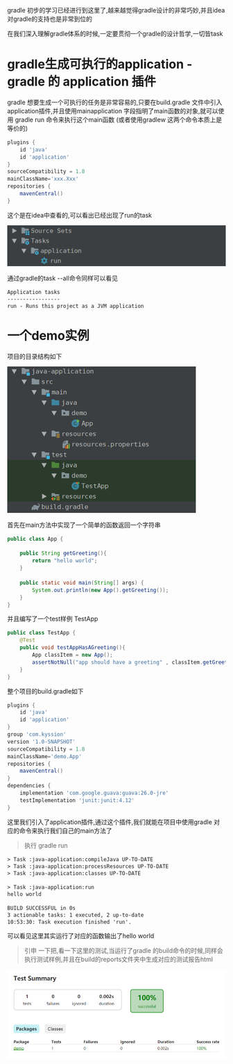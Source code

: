 gradle 初步的学习已经进行到这里了,越来越觉得gradle设计的非常巧妙,并且idea对gradle的支持也是非常到位的

在我们深入理解gradle体系的时候,一定要贯彻一个gradle的设计哲学,一切皆task

# gradle生成可执行的application - gradle 的 application 插件

gradle 想要生成一个可执行的任务是非常容易的,只要在build.gradle 文件中引入application插件,并且使用mainapplication 字段指明了main函数的对象,就可以使用 gradle run 命令来执行这个main函数 (或者使用gradlew 这两个命令本质上是等价的)

```groovy
plugins {
    id 'java'
    id 'application'
}
sourceCompatibility = 1.8
mainClassName='xxx.Xxx'
repositories {
    mavenCentral()
}
```

这个是在idea中查看的,可以看出已经出现了run的task

![](blogimg/gradle/3.png)


通过gradle的task --all命令同样可以看见

```
Application tasks
-----------------
run - Runs this project as a JVM application
```

# 一个demo实例

项目的目录结构如下

![](blogimg/gradle/4.png)

首先在main方法中实现了一个简单的函数返回一个字符串

```java
public class App {

    public String getGreeting(){
        return "hello world";
    }

    public static void main(String[] args) {
        System.out.println(new App().getGreeting());
    }
}
```

并且编写了一个test样例 TestApp

```java
public class TestApp {
    @Test
    public void testAppHasAGreeting(){
        App classItem = new App();
        assertNotNull("app should have a greeting" , classItem.getGreeting());
    }
}
```

整个项目的build.gradle如下

```groovy
plugins {
    id 'java'
    id 'application'
}
group 'com.kyssion'
version '1.0-SNAPSHOT'
sourceCompatibility = 1.8
mainClassName='demo.App'
repositories {
    mavenCentral()
}
dependencies {
    implementation 'com.google.guava:guava:26.0-jre'
    testImplementation 'junit:junit:4.12'
}
```

这里我们引入了application插件,通过这个插件,我们就能在项目中使用gradle 对应的命令来执行我们自己的main方法了

> 执行 gradle run

```
> Task :java-application:compileJava UP-TO-DATE
> Task :java-application:processResources UP-TO-DATE
> Task :java-application:classes UP-TO-DATE

> Task :java-application:run
hello world

BUILD SUCCESSFUL in 0s
3 actionable tasks: 1 executed, 2 up-to-date
10:53:30: Task execution finished 'run'.
```

可以看见这里其实运行了对应的函数输出了hello world

> 引申 一下把,看一下这里的测试,当运行了gradle 的build命令的时候,同样会执行测试样例,并且在build的reports文件夹中生成对应的测试报告html

![](blogimg/gradle/5.png)